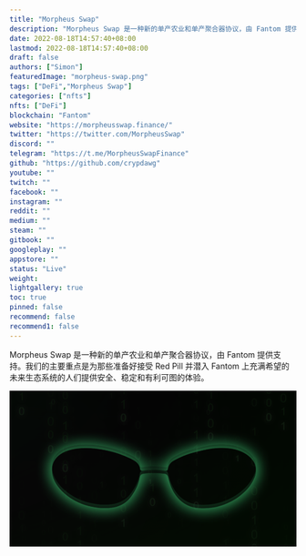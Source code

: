 ```yaml
---
title: "Morpheus Swap"
description: "Morpheus Swap 是一种新的单产农业和单产聚合器协议，由 Fantom 提供支持。我们的主要重点是为那些准备好接受 Red Pill 并潜入 Fantom 上充满希望的未来生态系统的人们提供安全、稳定和有利可图的体验。"
date: 2022-08-18T14:57:40+08:00
lastmod: 2022-08-18T14:57:40+08:00
draft: false
authors: ["Simon"]
featuredImage: "morpheus-swap.png"
tags: ["DeFi","Morpheus Swap"]
categories: ["nfts"]
nfts: ["DeFi"]
blockchain: "Fantom"
website: "https://morpheusswap.finance/"
twitter: "https://twitter.com/MorpheusSwap"
discord: ""
telegram: "https://t.me/MorpheusSwapFinance"
github: "https://github.com/crypdawg"
youtube: ""
twitch: ""
facebook: ""
instagram: ""
reddit: ""
medium: ""
steam: ""
gitbook: ""
googleplay: ""
appstore: ""
status: "Live"
weight: 
lightgallery: true
toc: true
pinned: false
recommend: false
recommend1: false
---
```

Morpheus Swap 是一种新的单产农业和单产聚合器协议，由 Fantom 提供支持。我们的主要重点是为那些准备好接受 Red Pill 并潜入 Fantom 上充满希望的未来生态系统的人们提供安全、稳定和有利可图的体验。

![配图](0220818161929.png)